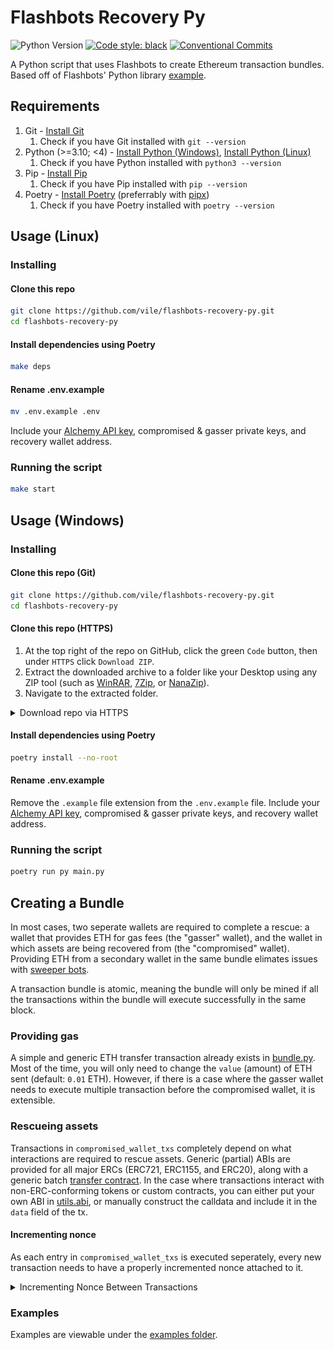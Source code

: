 # Flashbots Recovery Py

![Python Version](https://img.shields.io/badge/dynamic/toml?url=https%3A%2F%2Fraw.githubusercontent.com%2Fvile%2Fflashbots-recovery-py%2Fmain%2Fpyproject.toml&query=%24.tool.poetry.dependencies.python&label=python)
[![Code style: black](https://img.shields.io/badge/code%20style-black-000000.svg)](https://github.com/psf/black)
[![Conventional Commits](https://img.shields.io/badge/Conventional%20Commits-1.0.0-%23FE5196?logo=conventionalcommits&logoColor=white)](https://conventionalcommits.org)

A Python script that uses Flashbots to create Ethereum transaction bundles.
Based off of Flashbots' Python library [example](https://github.com/flashbots/web3-flashbots/blob/master/examples/simple.py).

## Requirements

1. Git - [Install Git](https://git-scm.com/book/en/v2/Getting-Started-Installing-Git)
   1. Check if you have Git installed with `git --version`
2. Python (>=3.10; <4) - [Install Python (Windows)](https://www.python.org/downloads/windows/), [Install Python (Linux)](https://docs.python.org/3/using/unix.html)
   1. Check if you have Python installed with `python3 --version`
3. Pip - [Install Pip](https://pip.pypa.io/en/stable/installation/)
   1. Check if you have Pip installed with `pip --version`
4. Poetry - [Install Poetry](https://python-poetry.org/docs/#installing-with-the-official-installer) (preferrably with [pipx](https://github.com/pypa/pipx))
   1. Check if you have Poetry installed with `poetry --version`

## Usage (Linux)

### Installing

#### Clone this repo

```bash
git clone https://github.com/vile/flashbots-recovery-py.git
cd flashbots-recovery-py
```

#### Install dependencies using Poetry

```bash
make deps
```

#### Rename .env.example

```bash
mv .env.example .env
```

Include your [Alchemy API key](https://www.alchemy.com/), compromised & gasser private keys, and recovery wallet address.

### Running the script

```bash
make start
```

## Usage (Windows)

### Installing

#### Clone this repo (Git)

```bash
git clone https://github.com/vile/flashbots-recovery-py.git
cd flashbots-recovery-py
```

#### Clone this repo (HTTPS)

1. At the top right of the repo on GitHub, click the green `Code` button, then under `HTTPS` click `Download ZIP`.
2. Extract the downloaded archive to a folder like your Desktop using any ZIP tool (such as [WinRAR](https://www.win-rar.com/start.html?&L=0), [7Zip](https://www.7-zip.org/), or [NanaZip](https://github.com/M2Team/NanaZip)).
3. Navigate to the extracted folder.

<details>
<summary>Download repo via HTTPS</summary>
<br>

![Download repo via HTTPS](./images/1-download-zip-via-https.jpg)

</details>

#### Install dependencies using Poetry

```bash
poetry install --no-root
```

#### Rename .env.example

Remove the `.example` file extension from the `.env.example` file.
Include your [Alchemy API key](https://www.alchemy.com/), compromised & gasser private keys, and recovery wallet address.

### Running the script

```bash
poetry run py main.py
```

## Creating a Bundle

In most cases, two seperate wallets are required to complete a rescue: a wallet that provides ETH for gas fees (the "gasser" wallet), and the wallet in which assets are being recovered from (the "compromised" wallet).
Providing ETH from a secondary wallet in the same bundle elimates issues with [sweeper bots](https://support.metamask.io/hc/en-us/articles/5716855323675-Fighting-back-against-sweeper-bots).

A transaction bundle is atomic, meaning the bundle will only be mined if all the transactions within the bundle will execute successfully in the same block.

### Providing gas

A simple and generic ETH transfer transaction already exists in [bundle.py](./bundle/bundle.py).
Most of the time, you will only need to change the `value` (amount) of ETH sent (default: `0.01` ETH).
However, if there is a case where the gasser wallet needs to execute multiple transaction before the compromised wallet, it is extensible.

### Rescueing assets

Transactions in `compromised_wallet_txs` completely depend on what interactions are required to rescue assets.
Generic (partial) ABIs are provided for all major ERCs (ERC721, ERC1155, and ERC20), along with a generic batch [transfer contract](https://etherscan.io/address/0xf5028d67221f8d7e09dD53e5F9Aa09a194e33A6f#code).
In the case where transactions interact with non-ERC-conforming tokens or custom contracts, you can either put your own ABI in [utils.abi](./utils/abi.py), or manually construct the calldata and include it in the `data` field of the tx.

#### Incrementing nonce

As each entry in `compromised_wallet_txs` is executed seperately, every new transaction needs to have a properly incremented nonce attached to it. 

<details>
<summary>Incrementing Nonce Between Transactions</summary>

```python
   # transaction 1
   {
      ...
      "nonce": w3.eth.get_transaction_count(
            constants.ETH_COMPROMISED_ACCOUNT_SIGNER.address
        ),
      ...
   },
   # transaction 2
   {
      ...
      "nonce": w3.eth.get_transaction_count(
            constants.ETH_COMPROMISED_ACCOUNT_SIGNER.address
        ) + 1,
      ...
   }
```

</details>

### Examples

Examples are viewable under the [examples folder](./examples/).